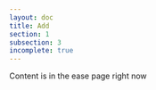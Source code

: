 ```yaml
---
layout: doc
title: Add
section: 1
subsection: 3
incomplete: true
---
```

Content is in the ease page right now

